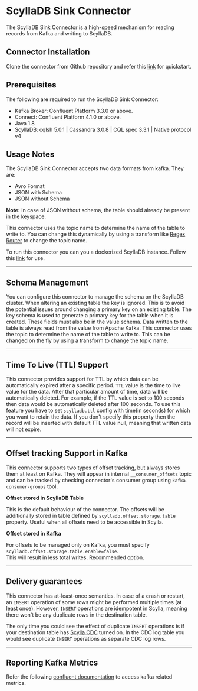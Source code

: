 ScyllaDB Sink Connector
========================

The ScyllaDB Sink Connector is a high-speed mechanism for reading records from Kafka and writing to ScyllaDB.

Connector Installation
-------------------------------

Clone the connector from Github repository and refer this [link](./documentation/QUICKSTART.md) for quickstart.

## Prerequisites
The following are required to run the ScyllaDB Sink Connector:
* Kafka Broker: Confluent Platform 3.3.0 or above.
* Connect: Confluent Platform 4.1.0 or above.
* Java 1.8
* ScyllaDB: cqlsh 5.0.1 | Cassandra 3.0.8 | CQL spec 3.3.1 | Native protocol v4


Usage Notes
-----------
The ScyllaDB Sink Connector accepts two data formats from kafka. They are:
* Avro Format 
* JSON with Schema
* JSON without Schema

**Note:** In case of JSON without schema, the table should already be present in the keyspace.

This connector uses the topic name to determine the name of the table to write to. You can change this dynamically by using a
transform like [Regex Router](<https://kafka.apache.org/documentation/#connect_transforms>) to change the topic name.

To run this connector you can you a dockerized ScyllaDB instance. Follow this [link](https://hub.docker.com/r/scylladb/scylla/) for use.


-----------------
Schema Management
-----------------

You can configure this connector to manage the schema on the ScyllaDB cluster. When altering an existing table the key
is ignored. This is to avoid the potential issues around changing a primary key on an existing table. The key schema is used to
generate a primary key for the table when it is created. These fields must also be in the value schema. Data
written to the table is always read from the value from Apache Kafka. This connector uses the topic to determine the name of
the table to write to. This can be changed on the fly by using a transform to change the topic name.

--------------------------
Time To Live (TTL) Support
--------------------------
This connector provides support for TTL by which data can be automatically expired after a specific period.
``TTL`` value is the time to live value for the data. After that particular amount of time, data will be automatically deleted. For example, if the TTL value is set to 100 seconds then data would be automatically deleted after 100 seconds.
To use this feature you have to set ``scylladb.ttl`` config with time(in seconds) for which you want to retain the data. If you don't specify this property then the record will be inserted with default TTL value null, meaning that written data will not expire.

--------------------------------
Offset tracking Support in Kafka
--------------------------------
This connector supports two types of offset tracking, but always stores them at least on Kafka.
They will appear in internal ``__consumer_offsets`` topic and can be tracked by checking connector's consumer group
using `kafka-consumer-groups` tool.

**Offset stored in ScyllaDB Table**

This is the default behaviour of the connector. The offsets will be additionally stored in table defined by `scylladb.offset.storage.table` property.
Useful when all offsets need to be accessible in Scylla.

**Offset stored in Kafka**

For offsets to be managed only on Kafka, you must specify `scylladb.offset.storage.table.enable=false`.  
This will result in less total writes. Recommended option.


-------------------
Delivery guarantees
-------------------
This connector has at-least-once semantics. In case of a crash or restart, an `INSERT` operation of some rows
might be performed multiple times (at least once). However, `INSERT` operations are idempotent in Scylla, meaning
there won't be any duplicate rows in the destination table.
 
The only time you could see the effect of duplicate `INSERT` operations is if your destination table has 
[Scylla CDC](https://docs.scylladb.com/using-scylla/cdc/) turned on. In the CDC log table you would see duplicate
`INSERT` operations as separate CDC log rows. 

-----------------------
Reporting Kafka Metrics
-----------------------

Refer the following [confluent documentation](https://docs.confluent.io/current/kafka/metrics-reporter.html)
to access kafka related metrics.
